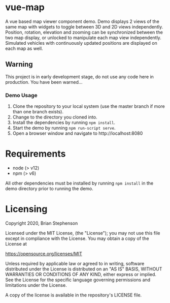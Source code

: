 # vue-map

A vue based map viewer component demo.  Demo displays 2 views of the same map with widgets to toggle between 3D and 2D views independently.  Position, rotation, elevation and zooming can be synchronized between the two map display, or unlocked to manipulate each map view independently.  Simulated vehicles with continuously updated positions are displayed on each map as well.

## Warning

This project is in early development stage, do not use any code here in production.  You have been warned...

### Demo Usage

1. Clone the repository to your local system (use the master branch if more than one branch exists).
2. Change to the directory you cloned into.
3. Install the dependencies by running `npm install`.
4. Start the demo by running `npm run-script serve`.
5. Open a browser window and navigate to http://localhost:8080

# Requirements

- node (> v12)
- npm (> v6)

All other dependencies must be installed by running `npm install` in the demo directory prior to running the demo.

# Licensing

Copyright 2020, Brian Stephenson

Licensed under the MIT License, (the "License"); you may not use this file except in compliance with the License. You may obtain a copy of the License at

https://opensource.org/licenses/MIT

Unless required by applicable law or agreed to in writing, software distributed under the License is distributed on an "AS IS" BASIS, WITHOUT WARRANTIES OR CONDITIONS OF ANY KIND, either express or implied. See the License for the specific language governing permissions and limitations under the License.

A copy of the license is available in the repository's LICENSE file.